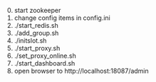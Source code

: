 0. start zookeeper
1. change config items in config.ini
2. ./start_redis.sh
3. ./add_group.sh
4. ./initslot.sh
5. ./start_proxy.sh
6. ./set_proxy_online.sh
7. ./start_dashboard.sh
8. open browser to http://localhost:18087/admin

